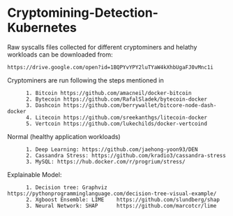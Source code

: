 # Cryptomining-Detection-Kubernetes

Raw syscalls files collected for different cryptominers and helathy workloads can be downloaded from:

    https://drive.google.com/open?id=1BQPYvYPY2luTYaW4kXhbUgaFJ0vMnc1i

Cryptominers are run following the steps mentioned in 

          1. Bitcoin https://github.com/amacneil/docker-bitcoin 
          2. Bytecoin https://github.com/RafalSladek/bytecoin-docker
          3. Dashcoin https://github.com/berrywallet/bitcore-node-dash-docker
          4. Litecoin https://github.com/sreekanthgs/litecoin-docker
          5. Vertcoin https://github.com/lukechilds/docker-vertcoind
          
Normal (healthy application workloads)
          
          1. Deep Learning: https://github.com/jaehong-yoon93/DEN
          2. Cassandra Stress: https://github.com/kradio3/cassandra-stress 
          3. MySQL: https://hub.docker.com/r/progrium/stress/
          
Explainable Model:

          1. Decision tree: Graphviz   https://pythonprogramminglanguage.com/decision-tree-visual-example/ 
          2. Xgboost Ensemble: LIME    https://github.com/slundberg/shap 
          3. Neural Network: SHAP      https://github.com/marcotcr/lime
